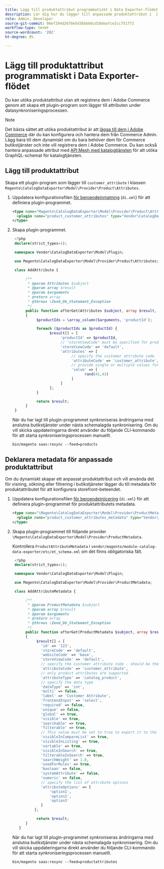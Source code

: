 ```yaml
---
title: Lägg till produktattribut programmatiskt i Data Exporter-flödet
description: Lär dig hur du lägger till anpassade produktattribut i  [!DNL SaaS Data Export] feed-data.
role: Admin, Developer
source-git-commit: 06ef294d2670e5d36bbb6cd18deafce2cc751772
workflow-type: tm+mt
source-wordcount: '282'
ht-degree: 0%

---
```


# Lägg till produktattribut programmatiskt i Data Exporter-flödet

Du kan utöka produktattribut utan att registrera dem i Adobe Commerce genom att skapa ett plugin-program som lägger till attributen under datasynkroniseringsprocessen.

>[!NOTE]
>
>Det bästa sättet att utöka produktattribut är att [lägga till dem i Adobe Commerce](extensibility-and-customizations.md#add-product-attributes-to-adobe-commerce) där du kan konfigurera och hantera dem från Commerce Admin. Lägg bara till dem dynamiskt om du bara behöver dem för Commerce butikstjänster och inte vill registrera dem i Adobe Commerce. Du kan också hantera anpassade attribut med [API Mesh med katalogtjänsten](../catalog-service/mesh.md) för att utöka GraphQL-schemat för katalogtjänsten.

## Lägg till produktattribut

Skapa ett plugin-program som lägger till `customer_attribute` i klassen `Magento\CatalogDataExporter\Model\Provider\Product\Attributes`.

1. Uppdatera konfigurationsfilen [för beroendeinmatning](https://developer.adobe.com/commerce/php/development/build/dependency-injection-file/) (`di.xml`) för att definiera plugin-programmet.

   ```xml
   <type name="Magento\CatalogDataExporter\Model\Provider\Product\Attributes">
     <plugin name="product_customer_attributes" type="Vendor\CatalogDataExporter\Model\Plugin\AddAttribute"/>
   </type>
   ```

1. Skapa plugin-programmet.

   ```php
    <?php
    declare(strict_types=1);
   
    namespace Vendor\CatalogDataExporter\Model\Plugin;
   
    use Magento\CatalogDataExporter\Model\Provider\Product\Attributes;
   
    class AddAttribute {
   
         /**
          * @param Attributes $subject
          * @param array $result
          * @param $arguments
          * @return array
          * @throws \Zend_Db_Statement_Exception
          */
         public function afterGet(Attributes $subject, array $result, $arguments): array
         {
              $productIds = \array_column($arguments, 'productId');
   
              foreach ($productIds as $productId) {
                    $result[] = [
                         'productId' => $productId,
                         // "storeViewCode" must be specified for products where the customer attribute value should be set
                         'storeViewCode' => 'default',
                         'attributes' => [
                              // specify the customer attribute code
                              'attributeCode' => 'customer_attribute',
                              // provide single or multiple values for the attribute
                              'value' => [
                                    rand(41,43)
                              ]
                         ]
                    ];
              }
   
              return $result;
         }
    }
   ```

   När du har lagt till plugin-programmet synkroniseras ändringarna med anslutna butikstjänster under nästa schemalagda synkronisering. Om du vill skicka uppdateringarna direkt använder du följande CLI-kommando för att starta synkroniseringsprocessen manuellt.

   ```
   bin/magento saas:resync --feed=products
   ```

## Deklarera metadata för anpassade produktattribut

Om du dynamiskt skapar ett anpassat produktattribut och vill använda det för visning, sökning eller filtrering i butikstjänster lägger du till metadata för produktattributet för att konfigurera storefront-beteendet.

1. Uppdatera konfigurationsfilen [för beroendeinjicering](https://developer.adobe.com/commerce/php/development/build/dependency-injection-file/) (`di.xml`) för att definiera plugin-programmet för produktattributets metadata.

   ```xml
   <type name="\Magento\CatalogDataExporter\Model\Provider\ProductMetadata">
     <plugin name="product_customer_attributes_metadata" type="Vendor\CatalogDataExporter\Model\Plugin\AddAttributeMetadata"/>
   </type>
   ```

1. Skapa plugin-programmet till följande provider `\Magento\CatalogDataExporter\Model\Provider\ProductMetadata`.

   Kontrollera `ProductAttributeMetadata` i `vendor/magento/module-catalog-data-exporter/etc/et_schema.xml` om det finns obligatoriska fält.

   ```php
    <?php
    declare(strict_types=1);
   
    namespace Vendor\CatalogDataExporter\Model\Plugin;
   
    use Magento\CatalogDataExporter\Model\Provider\ProductMetadata;
   
    class AddAttributeMetadata {
   
         /**
          * @param ProductMetadata $subject
          * @param array $result
          * @param $arguments
          * @return array
          * @throws \Zend_Db_Statement_Exception
          */
         public function afterGet(ProductMetadata $subject, array $result, $arguments): array
         {
              $result[] = [
                'id' => '123',
                'storeCode' => 'default',
                'websiteCode' => 'base',
                'storeViewCode' => 'default',
                // specify the customer attribute code - should be the same as used in the products attributes plugin
                'attributeCode' => 'customer_attribute',
                // only product attributes are supported
                'attributeType' => 'catalog_product',
                // specify the data type
                'dataType' => 'int',
                'multi' => false,
                'label' => 'Customer Attribute',
                'frontendInput' => 'select',
                'required' => false,
                'unique' => false,
                'global' => true,
                'visible' => true,
                'searchable' => true,
                'filterable' => true,
                // This value must be set to true to export it to the storefront services
                'visibleInCompareList' => true,
                'visibleInListing' => true,
                'sortable' => true,
                'visibleInSearch' => true,
                'filterableInSearch' => true,
                'searchWeight' => 1.0,
                'usedForRules' => true,
                'boolean' => false,
                'systemAttribute' => false,
                'numeric' => false,
                // specify the list of attribute options
                'attributeOptions' => [
                    'option1',
                    'option2',
                    'option3'
                ]
             ];
   
              return $result;
         }
      }
   ```

   När du har lagt till plugin-programmet synkroniseras ändringarna med anslutna butikstjänster under nästa schemalagda synkronisering. Om du vill skicka uppdateringarna direkt använder du följande CLI-kommando för att starta synkroniseringsprocessen manuellt.

   ```
   bin/magento saas:resync --feed=productattributes
   ```




